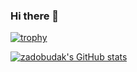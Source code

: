 ### Hi there 👋
[![trophy](https://github-profile-trophy.vercel.app/?username=zadobudak&count_private=true)](https://github.com/ryo-ma/github-profile-trophy)

[![zadobudak's GitHub stats](https://github-readme-stats.vercel.app/api?username=zadobudak&count_private=true&show_icons=true)](https://github.com/anuraghazra/github-readme-stats)
<!--
**zadobudak/zadobudak** is a ✨ _special_ ✨ repository because its `README.md` (this file) appears on your GitHub profile.

Here are some ideas to get you started:

- 🔭 I’m currently working on ...
- 🌱 I’m currently learning ...
- 👯 I’m looking to collaborate on ...
- 🤔 I’m looking for help with ...
- 💬 Ask me about ...
- 📫 How to reach me: ...
- 😄 Pronouns: ...
- ⚡ Fun fact: ...
-->
